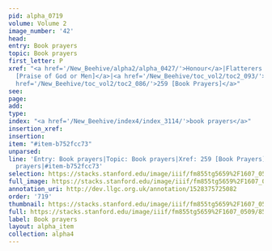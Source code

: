 ```yaml
---
pid: alpha_0719
volume: Volume 2
image_number: '42'
head: 
entry: Book prayers
topic: Book prayers
first_letter: P
xref: "<a href='/New_Beehive/alpha2/alpha_0427/'>Honour</a>|Flatterers|<a href='/New_Beehive/toc_vol2/toc2_216/'>1112
  [Praise of God or Men]</a>|<a href='/New_Beehive/toc_vol2/toc2_093/'>309 [Prayers]</a>|<a
  href='/New_Beehive/toc_vol2/toc2_086/'>259 [Book Prayers]</a>"
see: 
page: 
add: 
type: 
index: "<a href='/New_Beehive/index4/index_3114/'>book prayers</a>"
insertion_xref: 
insertion: 
item: "#item-b752fcc73"
unparsed: 
line: 'Entry: Book prayers|Topic: Book prayers|Xref: 259 [Book Prayers]|Index: book
  prayers|#item-b752fcc73'
selection: https://stacks.stanford.edu/image/iiif/fm855tg5659%2F1607_0509/852,650,2961,393/full/0/default.jpg
full_image: https://stacks.stanford.edu/image/iiif/fm855tg5659%2F1607_0509/full/full/0/default.jpg
annotation_uri: http://dev.llgc.org.uk/annotation/1528375725082
order: '719'
thumbnail: https://stacks.stanford.edu/image/iiif/fm855tg5659%2F1607_0509/852,650,600,180/250,/0/default.jpg
full: https://stacks.stanford.edu/image/iiif/fm855tg5659%2F1607_0509/852,650,2961,393/full/0/default.jpg
label: Book prayers
layout: alpha_item
collection: alpha4
---
```


